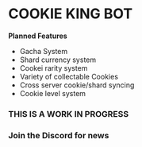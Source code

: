 #     COOKIE KING BOT
**Planned Features**
- Gacha System
- Shard currency system
- Cookei rarity system
- Variety of collectable Cookies
- Cross server cookie/shard syncing
- Cookie level system
### THIS IS A WORK IN PROGRESS
### Join the Discord for news
